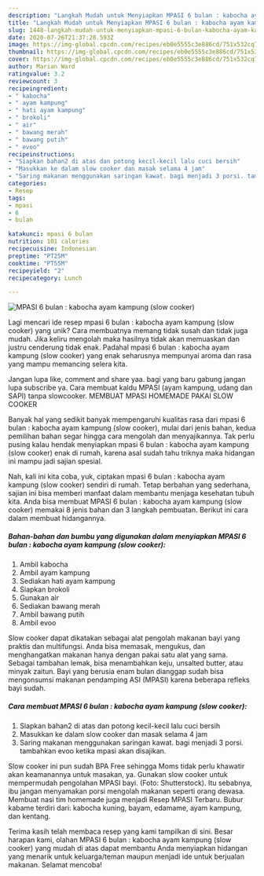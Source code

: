 ```yaml
---
description: "Langkah Mudah untuk Menyiapkan MPASI 6 bulan : kabocha ayam kampung (slow cooker) Anti Gagal"
title: "Langkah Mudah untuk Menyiapkan MPASI 6 bulan : kabocha ayam kampung (slow cooker) Anti Gagal"
slug: 1448-langkah-mudah-untuk-menyiapkan-mpasi-6-bulan-kabocha-ayam-kampung-slow-cooker-anti-gagal
date: 2020-07-26T21:37:28.593Z
image: https://img-global.cpcdn.com/recipes/eb0e5555c3e886cd/751x532cq70/mpasi-6-bulan-kabocha-ayam-kampung-slow-cooker-foto-resep-utama.jpg
thumbnail: https://img-global.cpcdn.com/recipes/eb0e5555c3e886cd/751x532cq70/mpasi-6-bulan-kabocha-ayam-kampung-slow-cooker-foto-resep-utama.jpg
cover: https://img-global.cpcdn.com/recipes/eb0e5555c3e886cd/751x532cq70/mpasi-6-bulan-kabocha-ayam-kampung-slow-cooker-foto-resep-utama.jpg
author: Marian Ward
ratingvalue: 3.2
reviewcount: 3
recipeingredient:
- " kabocha"
- " ayam kampung"
- " hati ayam kampung"
- " brokoli"
- " air"
- " bawang merah"
- " bawang putih"
- " evoo"
recipeinstructions:
- "Siapkan bahan2 di atas dan potong kecil-kecil lalu cuci bersih"
- "Masukkan ke dalam slow cooker dan masak selama 4 jam"
- "Saring makanan menggunakan saringan kawat. bagi menjadi 3 porsi. tambahkan evoo ketika mpasi akan disajikan."
categories:
- Resep
tags:
- mpasi
- 6
- bulan

katakunci: mpasi 6 bulan 
nutrition: 101 calories
recipecuisine: Indonesian
preptime: "PT25M"
cooktime: "PT55M"
recipeyield: "2"
recipecategory: Lunch

---
```



![MPASI 6 bulan : kabocha ayam kampung (slow cooker)](https://img-global.cpcdn.com/recipes/eb0e5555c3e886cd/751x532cq70/mpasi-6-bulan-kabocha-ayam-kampung-slow-cooker-foto-resep-utama.jpg)

Lagi mencari ide resep mpasi 6 bulan : kabocha ayam kampung (slow cooker) yang unik? Cara membuatnya memang tidak susah dan tidak juga mudah. Jika keliru mengolah maka hasilnya tidak akan memuaskan dan justru cenderung tidak enak. Padahal mpasi 6 bulan : kabocha ayam kampung (slow cooker) yang enak seharusnya mempunyai aroma dan rasa yang mampu memancing selera kita.

Jangan lupa like, comment and share yaa. bagi yang baru gabung jangan lupa subscribe ya. Cara membuat kaldu MPASI (ayam kampung, udang dan SAPI) tanpa slowcooker. MEMBUAT MPASI HOMEMADE PAKAI SLOW COOKER

Banyak hal yang sedikit banyak mempengaruhi kualitas rasa dari mpasi 6 bulan : kabocha ayam kampung (slow cooker), mulai dari jenis bahan, kedua pemilihan bahan segar hingga cara mengolah dan menyajikannya. Tak perlu pusing kalau hendak menyiapkan mpasi 6 bulan : kabocha ayam kampung (slow cooker) enak di rumah, karena asal sudah tahu triknya maka hidangan ini mampu jadi sajian spesial.


Nah, kali ini kita coba, yuk, ciptakan mpasi 6 bulan : kabocha ayam kampung (slow cooker) sendiri di rumah. Tetap berbahan yang sederhana, sajian ini bisa memberi manfaat dalam membantu menjaga kesehatan tubuh kita. Anda bisa membuat MPASI 6 bulan : kabocha ayam kampung (slow cooker) memakai 8 jenis bahan dan 3 langkah pembuatan. Berikut ini cara dalam membuat hidangannya.

<!--inarticleads1-->

##### Bahan-bahan dan bumbu yang digunakan dalam menyiapkan MPASI 6 bulan : kabocha ayam kampung (slow cooker):

1. Ambil  kabocha
1. Ambil  ayam kampung
1. Sediakan  hati ayam kampung
1. Siapkan  brokoli
1. Gunakan  air
1. Sediakan  bawang merah
1. Ambil  bawang putih
1. Ambil  evoo


Slow cooker dapat dikatakan sebagai alat pengolah makanan bayi yang praktis dan multifungsi. Anda bisa memasak, mengukus, dan menghangatkan makanan hanya dengan pakai satu alat yang sama. Sebagai tambahan lemak, bisa menambahkan keju, unsalted butter, atau minyak zaitun. Bayi yang berusia enam bulan dianggap sudah bisa mengonsumsi makanan pendamping ASI (MPASI) karena beberapa refleks bayi sudah. 

<!--inarticleads2-->

##### Cara membuat MPASI 6 bulan : kabocha ayam kampung (slow cooker):

1. Siapkan bahan2 di atas dan potong kecil-kecil lalu cuci bersih
1. Masukkan ke dalam slow cooker dan masak selama 4 jam
1. Saring makanan menggunakan saringan kawat. bagi menjadi 3 porsi. tambahkan evoo ketika mpasi akan disajikan.


Slow cooker ini pun sudah BPA Free sehingga Moms tidak perlu khawatir akan keamanannya untuk masakan, ya. Gunakan slow cooker untuk mempermudah pengolahan MPASI bayi. (Foto: Shutterstock). Itu sebabnya, ibu jangan menyamakan porsi mengolah makanan seperti orang dewasa. Membuat nasi tim homemade juga menjadi Resep MPASI Terbaru. Bubur kabame terdiri dari: kabocha kuning, bayam, edamame, ayam kampung, dan kentang. 

Terima kasih telah membaca resep yang kami tampilkan di sini. Besar harapan kami, olahan MPASI 6 bulan : kabocha ayam kampung (slow cooker) yang mudah di atas dapat membantu Anda menyiapkan hidangan yang menarik untuk keluarga/teman maupun menjadi ide untuk berjualan makanan. Selamat mencoba!
